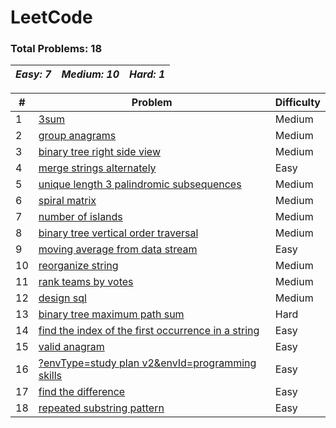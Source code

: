 # LeetCode

### **Total Problems: 18**
| *Easy: 7* | *Medium: 10* | *Hard: 1* |
| --- | --- | ---|

| # | Problem | Difficulty|
| --- | --- | --- |
| 1 | [3sum](/python/0015-3sum/) | Medium |
| 2 | [group anagrams](/python/0049-group-anagrams/) | Medium |
| 3 | [binary tree right side view](/python/0199-binary-tree-right-side-view/) | Medium |
| 4 | [merge strings alternately](/python/1768-merge-strings-alternately/) | Easy |
| 5 | [unique length 3 palindromic subsequences](/python/1930-unique-length-3-palindromic-subsequences/) | Medium |
| 6 | [spiral matrix](/python/0054-spiral-matrix/) | Medium |
| 7 | [number of islands](/python/0200-number-of-islands/) | Medium |
| 8 | [binary tree vertical order traversal](/python/0314-binary-tree-vertical-order-traversal/) | Medium |
| 9 | [moving average from data stream](/python/0346-moving-average-from-data-stream/) | Easy |
| 10 | [reorganize string](/python/0767-reorganize-string/) | Medium |
| 11 | [rank teams by votes](/python/1483-rank-teams-by-votes/) | Medium |
| 12 | [design sql](/python/2408-design-sql/) | Medium |
| 13 | [binary tree maximum path sum](/python/0124-binary-tree-maximum-path-sum/) | Hard |
| 14 | [find the index of the first occurrence in a string](/python/0028-find-the-index-of-the-first-occurrence-in-a-string/) | Easy |
| 15 | [valid anagram](/python/0242-valid-anagram/) | Easy |
| 16 | [?envType=study plan v2&envId=programming skills](/python/0283-move-zeroes/) | Easy |
| 17 | [find the difference](/python/0389-find-the-difference/) | Easy |
| 18 | [repeated substring pattern](/python/0459-repeated-substring-pattern/) | Easy |
